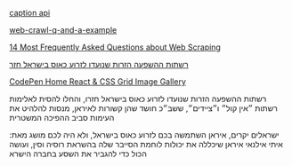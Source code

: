 
[caption api](https://github.com/hqasmei/captionAI/blob/main/pages/api/generate.ts)

[web-crawl-q-and-a-example](https://github.com/hqasmei/captionAI/blob/main/pages/api/generate.ts)

[14 Most Frequently Asked Questions about Web Scraping](https://www.octoparse.com/blog/15-most-frequently-asked-questions-of-web-scraping)

[](https://fakereporter.net/)

[](https://codepen.io/tvweinstock/pen/wegZEW/)

[רשתות ההשפעה הזרות שנועדו לזרוע כאוס בישראל חזר](https://fakereporter.net/#newsSection)

[CodePen Home
React & CSS Grid Image Gallery](https://codepen.io/tvweinstock/pen/wegZEW/)

רשתות ההשפעה הזרות שנועדו לזרוע כאוס בישראל חזרו, והחלו להסית לאלימות
רשתות ״אין קול״ ו״ציידים״, ששב״כ חושד שהן קשורות לאיראן, מנסות להלהיט את העימות סביב ההפיכה המשטרית

ישראלים יקרים, איראן השתמשה בכם לזרוע כאוס בישראל, ולא היה לכם מושג
מאת: איתי אילנאי
איראן שיכללה את יכולות לוחמת הסייבר שלה בהשראת רוסיה וסין, ועושה הכול כדי להגביר את השסע בחברה הישרא
